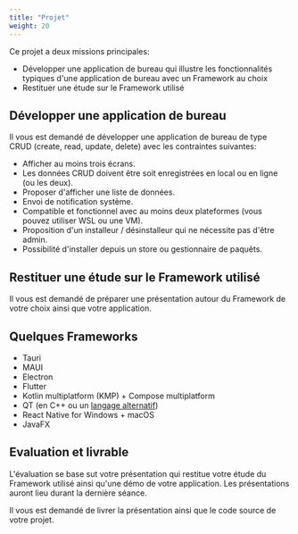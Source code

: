```yaml
---
title: "Projet"
weight: 20
---
```


Ce projet a deux missions principales:

- Développer une application de bureau qui illustre les fonctionnalités typiques d'une application de bureau avec un Framework au choix
- Restituer une étude sur le Framework utilisé

## Développer une application de bureau

Il vous est demandé de développer une application de bureau de type CRUD (create, read, update, delete) avec les contraintes suivantes:

- Afficher au moins trois écrans.
- Les données CRUD doivent être soit enregistrées en local ou en ligne (ou les deux).
- Proposer d'afficher une liste de données.
- Envoi de notification système.
- Compatible et fonctionnel avec au moins deux plateformes (vous pouvez utiliser WSL ou une VM).
- Proposition d'un installeur / désinstalleur qui ne nécessite pas d'être admin.
- Possibilité d'installer depuis un store ou gestionnaire de paquêts.

## Restituer une étude sur le Framework utilisé

Il vous est demandé de préparer une présentation autour du Framework de votre choix ainsi que votre application.

## Quelques Frameworks

- Tauri
- MAUI
- Electron
- Flutter
- Kotlin multiplatform (KMP) + Compose multiplatform
- QT (en C++ ou un [langage alternatif](https://wiki.qt.io/Language_Bindings))
- React Native for Windows + macOS
- JavaFX

## Evaluation et livrable

L'évaluation se base sut votre présentation qui restitue votre étude du Framework utilisé ainsi qu'une démo de votre application. Les présentations auront lieu durant la dernière séance.

Il vous est demandé de livrer la présentation ainsi que le code source de votre projet.
